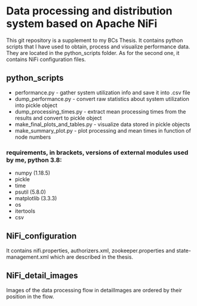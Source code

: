 # Data processing and distribution system  based on Apache NiFi

This git repository is a supplement to my BCs Thesis. It contains python scripts that I have used to obtain, process and visualize performance data. They are located in the python_scripts folder. As for the second one, it contains NiFi configuration files.

## python_scripts
* performance.py - gather system utilization info and save it into .csv file
* dump_performance.py - convert raw statistics about system utilization into pickle object
* dump_processing_times.py - extract mean processing times from the results and  convert to pickle object
* make_final_plots_and_tables.py -  visualize data stored in pickle objects
* make_summary_plot.py - plot processing and mean times in function of node numbers
### requirements, in brackets, versions of external modules used by me, python 3.8:
* numpy (1.18.5)
* pickle
* time
* psutil (5.8.0)
* matplotlib (3.3.3)
* os
* itertools
* csv

## NiFi_configuration

It contains nifi.properties, authorizers.xml, zookeeper.properties and state-management.xml which are described in the thesis. 

## NiFi_detail_images

Images of the data processing flow in detailImages are ordered by their position in the flow.
